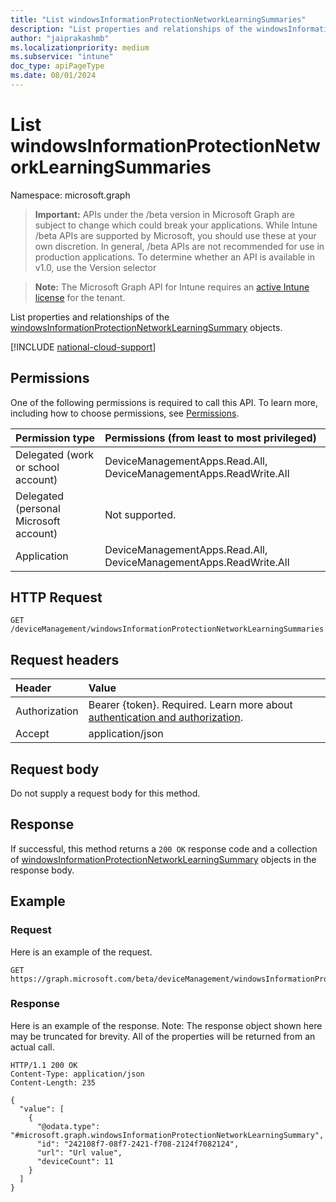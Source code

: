 ```yaml
---
title: "List windowsInformationProtectionNetworkLearningSummaries"
description: "List properties and relationships of the windowsInformationProtectionNetworkLearningSummary objects."
author: "jaiprakashmb"
ms.localizationpriority: medium
ms.subservice: "intune"
doc_type: apiPageType
ms.date: 08/01/2024
---
```


# List windowsInformationProtectionNetworkLearningSummaries

Namespace: microsoft.graph

> **Important:** APIs under the /beta version in Microsoft Graph are subject to change which could break your applications. While Intune /beta APIs are supported by Microsoft, you should use these at your own discretion. In general, /beta APIs are not recommended for use in production applications. To determine whether an API is available in v1.0, use the Version selector

> **Note:** The Microsoft Graph API for Intune requires an [active Intune license](https://go.microsoft.com/fwlink/?linkid=839381) for the tenant.

List properties and relationships of the [windowsInformationProtectionNetworkLearningSummary](../resources/intune-wip-windowsinformationprotectionnetworklearningsummary.md) objects.

[!INCLUDE [national-cloud-support](../../includes/all-clouds.md)]

## Permissions
One of the following permissions is required to call this API. To learn more, including how to choose permissions, see [Permissions](/graph/permissions-reference).

|Permission type|Permissions (from least to most privileged)|
|:---|:---|
|Delegated (work or school account)|DeviceManagementApps.Read.All, DeviceManagementApps.ReadWrite.All|
|Delegated (personal Microsoft account)|Not supported.|
|Application|DeviceManagementApps.Read.All, DeviceManagementApps.ReadWrite.All|

## HTTP Request
<!-- {
  "blockType": "ignored"
}
-->
``` http
GET /deviceManagement/windowsInformationProtectionNetworkLearningSummaries
```

## Request headers
|Header|Value|
|:---|:---|
|Authorization|Bearer {token}. Required. Learn more about [authentication and authorization](/graph/auth/auth-concepts).|
|Accept|application/json|

## Request body
Do not supply a request body for this method.

## Response
If successful, this method returns a `200 OK` response code and a collection of [windowsInformationProtectionNetworkLearningSummary](../resources/intune-wip-windowsinformationprotectionnetworklearningsummary.md) objects in the response body.

## Example

### Request
Here is an example of the request.
``` http
GET https://graph.microsoft.com/beta/deviceManagement/windowsInformationProtectionNetworkLearningSummaries
```

### Response
Here is an example of the response. Note: The response object shown here may be truncated for brevity. All of the properties will be returned from an actual call.
``` http
HTTP/1.1 200 OK
Content-Type: application/json
Content-Length: 235

{
  "value": [
    {
      "@odata.type": "#microsoft.graph.windowsInformationProtectionNetworkLearningSummary",
      "id": "242108f7-08f7-2421-f708-2124f7082124",
      "url": "Url value",
      "deviceCount": 11
    }
  ]
}
```